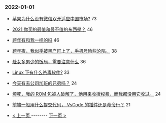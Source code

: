 ### 2022-01-01 
- [苹果为什么没有微信双开适应中国市场?](https://www.v2ex.com/t/825616) 73
- [2021 你买的最值和最不值的东西是？](https://www.v2ex.com/t/825639) 46
- [跨年有和我一样的吗](https://www.v2ex.com/t/825585) 46
- [跨年夜，我似乎被黑产盯上了，手机号险些沦陷。](https://www.v2ex.com/t/825638) 38
- [赴女多男少的饭局，需要注意什么](https://www.v2ex.com/t/825624) 36
- [Linux 下有什么杀毒软件?](https://www.v2ex.com/t/825630) 33
- [今天有去公司加班的兄弟吗？](https://www.v2ex.com/t/825620) 24
- [烦死，我的 ROM 包被人破解了，他用来收授权费，而我都没用它收过。](https://www.v2ex.com/t/825596) 24
- [前端一般用什么提交代码， VsCode 的插件还是命令行？](https://www.v2ex.com/t/825597) 21 

- [ < 上一页 ](https://github.com/able8/v2ex-hot-record/blob/master/2021-12-31.md) -------- [ 下一页 > ](https://github.com/able8/v2ex-hot-record/blob/master/2022-01-02.md)